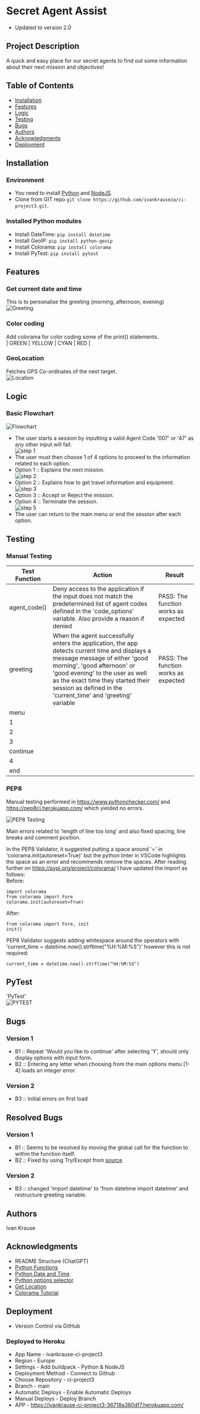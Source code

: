 # Secret Agent Assist
- Updated to version 2.0 

## Project Description
A quick and easy place for our secret agents to find out some information about their next mission and objectives! 

## Table of Contents
- [Installation](#installation)
- [Features](#features)
- [Logic](#logic)
- [Testing](#testing)
- [Bugs](#bugs)
- [Authors](#authors)
- [Acknowledgments](#acknowledgments)
- [Deployment](#deployment)


## Installation
### Environment
- You need to install [Python](https://www.python.org/downloads/) and [NodeJS](https://nodejs.org/en/download).  
- Clone from GIT repo `git clone https://github.com/ivankrauseza/ci-project3.git`.

### Installed Python modules
- Install DateTime:  `pip install datetime` 
- Install GeoIP:  `pip install python-geoip` 
- Install Colorama:  `pip install colorama` 
- Install PyTest:  `pip install pytest` 


## Features
### Get current date and time
This is to personalise the greeting (morning, afternoon, evening)  
![Greeting](/images/greeting.png)  

### Color coding
Add colorama for color coding some of the print() statements.  
| GREEN | YELLOW | CYAN | RED |

### GeoLocation
Fetches GPS Co-ordinates of the next target.  
![Location](/images/location.png)  

## Logic
### Basic Flowchart  
![Flowchart](/images/Flowcharts.png)  
- The user starts a session by inputting a valid Agent Code '007' or '47' as any other input will fail.  
![step 1](/images/step1.png)  
- The user must then choose 1 of 4 options to proceed to the information related to each option.
- Option 1 :: Explains the next mission.  
![step 2](/images/step2.png)  
- Option 2 :: Explains how to get travel information and equipment.  
![step 3](/images/step3.png)  
- Option 3 :: Accept or Reject the mission.
- Option 4 :: Terminate the session.  
![step 5](/images/step5.png)  
- The user can return to the main menu or end the session after each option.


## Testing

### Manual Testing
| Test Function | Action    | Result    |
| ---           | ---       | ---       |
| agent_code()  | Deny access to the application if the input does not match the predetermined list of agent codes defined in the 'code_options' variable. Also provide a reason if denied | PASS: The function works as expected |
| greeting      | When the agent successfully enters the application, the app detects current time and displays a message message of either 'good morning', 'good afternoon' or 'good evening' to the user as well as the exact time they started their session as defined in the 'current_time' and 'greeting' variable  | PASS: The function works as expected |
| menu |||
| 1 |||
| 2 |||
| 3 |||
| continue |||
| 4 |||
| end |||


### PEP8
Manual testing performed in https://www.pythonchecker.com/ and https://pep8ci.herokuapp.com/ which yielded no errors.

![PEP8 Testing](/images/PEP8_test.png) 

Main errors related to 'length of line too long' and also fixed spacing, line breaks and comment position.  

In the PEP8 Validator, it suggested putting a space around '=' in 'colorama.init(autoreset=True)' but the python linter in VSCode highlights the space as an error and recommends remove the spaces. After reading further on https://pypi.org/project/colorama/ I have updated the import as follows:  
Before:
```
import colorama
from colorama import Fore
colorama.init(autoreset=True)
```
After:
```
from colorama import Fore, init
init()
```

PEP8 Validator suggests adding whitespace around the operators with 'current_time = datetime.now().strftime("%H:%M:%S")' however this is not required:
```
current_time = datetime.now().strftime("%H:%M:%S")
```

## PyTest
'PyTest'  
![PYTEST](/images/pytest.png)  

## Bugs
### Version 1
- B1 :: Repeat 'Would you like to continue' after selecting 'Y', should only display options with input form.
- B2 :: Entering any letter when choosing from the main options menu [1-4] loads an integer error.
### Version 2
- B3 :: Initial errors on first load

## Resolved Bugs
### Version 1
- B1 :: Seems to be resolved by moving the global call for the function to within the function itself.
- B2 :: Fixed by using Try/Except from [source](https://www.includehelp.com/python/asking-the-user-for-integer-input-in-python-limit-the-user-to-input-only-integer-value.aspx)
### Version 2
- B3 :: changed 'import datetime' to 'from datetime import datetime' and restructure greeting variable.


## Authors
<bold>Ivan Krause</bold>

## Acknowledgments
- README Structure (ChatGPT)
- [Python Functions](https://www.w3schools.com/python/python_functions.asp)
- [Python Date and Time](https://www.geeksforgeeks.org/get-current-date-and-time-using-python/)
- [Python options selector](https://bobbyhadz.com/blog/python-select-option-input)
- [Get Location](https://pythonhosted.org/python-geoip/)
- [Colorama Tutorial](https://www.youtube.com/watch?v=u51Zjlnui4Y)

## Deployment
- Version Control via GitHub

### Deployed to Heroku
- App Name - ivankrause-ci-project3
- Region - Europe
- Settings - Add buildpack - Python & NodeJS
- Deployment Method - Connect to Github
- Choose Repository - ci-project3
- Branch - main
- Automatic Deploys - Enable Automatic Deploys
- Manual Deploys - Deploy Branch 
- APP - https://ivankrause-ci-project3-36718a380df7.herokuapp.com/